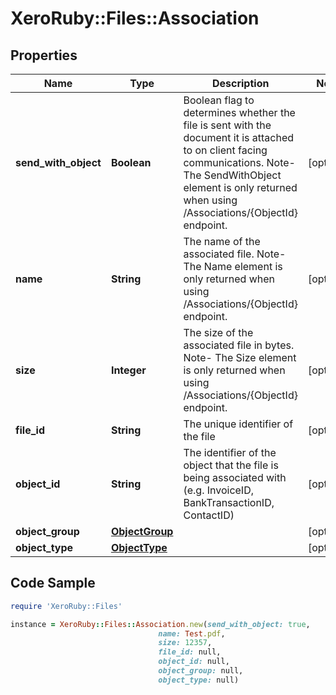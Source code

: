 # XeroRuby::Files::Association

## Properties

Name | Type | Description | Notes
------------ | ------------- | ------------- | -------------
**send_with_object** | **Boolean** | Boolean flag to determines whether the file is sent with the document it is attached to on client facing communications. Note- The SendWithObject element is only returned when using /Associations/{ObjectId} endpoint. | [optional] 
**name** | **String** | The name of the associated file. Note- The Name element is only returned when using /Associations/{ObjectId} endpoint. | [optional] 
**size** | **Integer** | The size of the associated file in bytes. Note- The Size element is only returned when using /Associations/{ObjectId} endpoint. | [optional] 
**file_id** | **String** | The unique identifier of the file | [optional] 
**object_id** | **String** | The identifier of the object that the file is being associated with (e.g. InvoiceID, BankTransactionID, ContactID) | [optional] 
**object_group** | [**ObjectGroup**](ObjectGroup.md) |  | [optional] 
**object_type** | [**ObjectType**](ObjectType.md) |  | [optional] 

## Code Sample

```ruby
require 'XeroRuby::Files'

instance = XeroRuby::Files::Association.new(send_with_object: true,
                                 name: Test.pdf,
                                 size: 12357,
                                 file_id: null,
                                 object_id: null,
                                 object_group: null,
                                 object_type: null)
```


